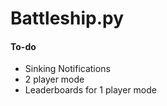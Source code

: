 # Battleship.py

#### To-do

- Sinking Notifications
- 2 player mode
- Leaderboards for 1 player mode
